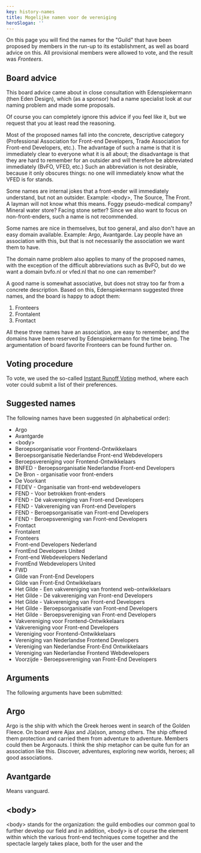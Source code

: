 ```yaml
---
key: history-names
title: Mogelijke namen voor de vereniging
heroSlogan: ''
---
```


On this page you will find the names for the "Guild" that have been proposed by members in the run-up to its establishment, as well as board advice on this.
All provisional members were allowed to vote, and the result was _Fronteers_.

## Board advice

This board advice came about in close consultation with Edenspiekermann (then Eden Design), which (as a sponsor) had a name specialist look at our naming problem and made some proposals.

Of course you can completely ignore this advice if you feel like it, but we request that you at least read the reasoning.

Most of the proposed names fall into the concrete, descriptive category (Professional Association for Front-end Developers, Trade Association for Front-end Developers, etc.). The advantage of such a name is that it is immediately clear to everyone what it is all about; the disadvantage is that they are hard to remember for an outsider and will therefore be abbreviated immediately (BvFO, VFED, etc.) Such an abbreviation is not desirable, because it only obscures things: no one will immediately know what the VFED is for stands.

Some names are internal jokes that a front-ender will immediately understand, but not an outsider. Example: &lt;body&gt;, The Source, The Front. A layman will not know what this means. Foggy pseudo-medical company? Mineral water store? Facing stone setter? Since we also want to focus on non-front-enders, such a name is not recommended.

Some names are nice in themselves, but too general, and also don't have an easy domain available. Example: Argo, Avantgarde. Lay people have an association with this, but that is not necessarily the association we want them to have.

The domain name problem also applies to many of the proposed names, with the exception of the difficult abbreviations such as BvFO, but do we want a domain bvfo.nl or vfed.nl that no one can remember?

A good name is somewhat associative, but does not stray too far from a concrete description. Based on this, Edenspiekermann suggested three names, and the board is happy to adopt them:

1. Fronteers
2. Frontalent
3. Frontact

All these three names have an association, are easy to remember, and the domains have been reserved by Edenspiekermann for the time being. The argumentation of board favorite Fronteers can be found further on.

## Voting procedure

To vote, we used the so-called [Instant Runoff Voting](http://en.wikipedia.org/wiki/Instant-runoff_voting) method, where each voter could submit a list of their preferences.

## Suggested names

The following names have been suggested (in alphabetical order):

-   Argo
-   Avantgarde
-   &lt;body&gt;
-   Beroepsorganisatie voor Frontend-Ontwikkelaars
-   Beroepsorganisatie Nederlandse Front-end Webdevelopers
-   Beroepsvereniging voor Frontend-Ontwikkelaars
-   BNFED - Beroepsorganisatie Nederlandse Front-end Developers
-   De Bron - organisatie voor front-enders
-   De Voorkant
-   FEDEV - Organisatie van front-end webdevelopers
-   FEND - Voor betrokken front-enders
-   FEND - Dé vakvereniging van Front-end Developers
-   FEND - Vakvereniging van Front-end Developers
-   FEND - Beroepsorganisatie van Front-end Developers
-   FEND - Beroepsvereniging van Front-end Developers
-   Frontact
-   Frontalent
-   Fronteers
-   Front-end Developers Nederland
-   FrontEnd Developers United
-   Front-end Webdevelopers Nederland
-   FrontEnd Webdevelopers United
-   FWD
-   Gilde van Front-End Developers
-   Gilde van Front-End Ontwikkelaars
-   Het Gilde - Een vakvereniging van frontend web-ontwikkelaars
-   Het Gilde - Dé vakvereniging van Front-end Developers
-   Het Gilde - Vakvereniging van Front-end Developers
-   Het Gilde - Beroepsorganisatie van Front-end Developers
-   Het Gilde - Beroepsvereniging van Front-end Developers
-   Vakvereniging voor Frontend-Ontwikkelaars
-   Vakvereniging voor Front-end Developers
-   Vereniging voor Frontend-Ontwikkelaars
-   Vereniging van Nederlandse Frontend Developers
-   Vereniging van Nederlandse Front-End Ontwikkelaars
-   Vereniging van Nederlandse Frontend Webdevelopers
-   Voorzijde - Beroepsvereniging van Front-End Developers

## Arguments

The following arguments have been submitted:

## Argo

Argo is the ship with which the Greek heroes went in search of the Golden Fleece. On board were Ajax and J(a)son, among others.
The ship offered them protection and carried them from adventure to adventure.
Members could then be Argonauts.
I think the ship metaphor can be quite fun for an association like this. Discover, adventures, exploring new worlds, heroes; all good associations.

## Avantgarde

Means vanguard.

## &lt;body&gt;

&lt;body&gt; stands for the organization: the guild embodies our common goal to further develop our field and in addition, &lt;body&gt; is of course the element within which the various front-end techniques come together and the spectacle largely takes place, both for the user and the
